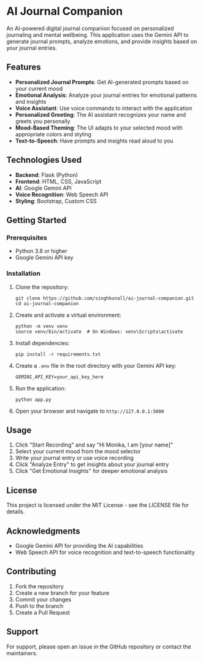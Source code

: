 # AI Journal Companion

An AI-powered digital journal companion focused on personalized journaling and mental wellbeing. This application uses the Gemini API to generate journal prompts, analyze emotions, and provide insights based on your journal entries.

## Features

- **Personalized Journal Prompts**: Get AI-generated prompts based on your current mood
- **Emotional Analysis**: Analyze your journal entries for emotional patterns and insights
- **Voice Assistant**: Use voice commands to interact with the application
- **Personalized Greeting**: The AI assistant recognizes your name and greets you personally
- **Mood-Based Theming**: The UI adapts to your selected mood with appropriate colors and styling
- **Text-to-Speech**: Have prompts and insights read aloud to you

## Technologies Used

- **Backend**: Flask (Python)
- **Frontend**: HTML, CSS, JavaScript
- **AI**: Google Gemini API
- **Voice Recognition**: Web Speech API
- **Styling**: Bootstrap, Custom CSS

## Getting Started

### Prerequisites

- Python 3.8 or higher
- Google Gemini API key

### Installation

1. Clone the repository:
   ```
   git clone https://github.com/singhkunall/ai-journal-companion.git
   cd ai-journal-companion
   ```

2. Create and activate a virtual environment:
   ```
   python -m venv venv
   source venv/bin/activate  # On Windows: venv\Scripts\activate
   ```

3. Install dependencies:
   ```
   pip install -r requirements.txt
   ```

4. Create a `.env` file in the root directory with your Gemini API key:
   ```
   GEMINI_API_KEY=your_api_key_here
   ```

5. Run the application:
   ```
   python app.py
   ```

6. Open your browser and navigate to `http://127.0.0.1:5000`

## Usage

1. Click "Start Recording" and say "Hi Monika, I am [your name]"
2. Select your current mood from the mood selector
3. Write your journal entry or use voice recording
4. Click "Analyze Entry" to get insights about your journal entry
5. Click "Get Emotional Insights" for deeper emotional analysis

## License

This project is licensed under the MIT License - see the LICENSE file for details.

## Acknowledgments

- Google Gemini API for providing the AI capabilities
- Web Speech API for voice recognition and text-to-speech functionality

## Contributing

1. Fork the repository
2. Create a new branch for your feature
3. Commit your changes
4. Push to the branch
5. Create a Pull Request

## Support

For support, please open an issue in the GitHub repository or contact the maintainers. 